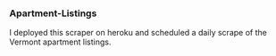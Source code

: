 ### Apartment-Listings
I deployed this scraper on heroku and scheduled a daily scrape of the Vermont apartment listings.
